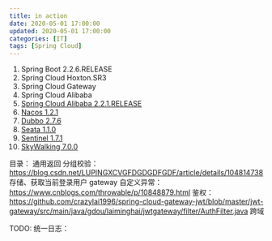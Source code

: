 ```yaml
---
title: in action
date: 2020-05-01 17:00:00
updated: 2020-05-01 17:00:00
categories: [IT]
tags: [Spring Cloud]
---
```



1. Spring Boot 2.2.6.RELEASE
1. Spring Cloud Hoxton.SR3
1. Spring Cloud Gateway
1. Spring Cloud Alibaba
1. [Spring Cloud Alibaba 2.2.1.RELEASE](https://github.com/alibaba/spring-cloud-alibaba/wiki/版本说明)
1. [Nacos 1.2.1](https://github.com/alibaba/nacos/releases)
1. [Dubbo 2.7.6](https://github.com/apache/dubbo/releases)
1. [Seata 1.1.0](https://github.com/seata/seata/releases)
1. [Sentinel 1.7.1](https://github.com/alibaba/Sentinel/releases)
1. [SkyWalking 7.0.0](https://www.apache.org/dyn/closer.cgi/skywalking/7.0.0/apache-skywalking-apm-7.0.0.tar.gz)


目录：
通用返回
分组校验：https://blog.csdn.net/LUPINGXCVGFDGDGDFGDF/article/details/104814738
存储、获取当前登录用户
gateway 自定义异常：https://www.cnblogs.com/throwable/p/10848879.html
鉴权：https://github.com/crazylai1996/spring-cloud-gateway-jwt/blob/master/jwt-gateway/src/main/java/gdou/laiminghai/jwtgateway/filter/AuthFilter.java
跨域


TODO:
统一日志：